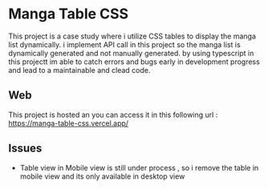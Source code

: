 # Manga Table CSS

This project is a case study where i utilize CSS tables to display the manga list dynamically. i implement API call in this project so the manga list is dynamically generated and not manually generated. by using typescript in this projectt im able to catch errors and bugs early in development progress and lead to a maintainable and clead code.

## Web 
This project is hosted an you can access it in this following url : https://manga-table-css.vercel.app/

## Issues
- Table view in Mobile view is still under process , so i remove the table in mobile view and its only available in desktop view



